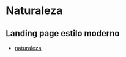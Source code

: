 # Naturaleza

## Landing page estilo moderno
- [naturaleza](https://cristianramirez5.github.io/naturaleza)